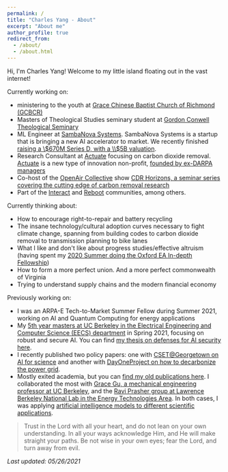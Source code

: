 ```yaml
---
permalink: /
title: "Charles Yang - About"
excerpt: "About me"
author_profile: true
redirect_from:
  - /about/
  - /about.html
---
```


Hi, I'm Charles Yang! Welcome to my little island floating out in the vast internet! 

Currently working on:
 - ministering to the youth at [Grace Chinese Baptist Church of Richmond (GCBCR)](http://www.gcbcr.org/)
 - Masters of Theological Studies seminary student at [Gordon Conwell Theological Seminary](https://www.gordonconwell.edu/)
 - ML Engineer at [SambaNova Systems](https://sambanova.ai/). SambaNova Systems is a startup that is bringing a new AI accelerator to market. We recently finished [raising a \\$670M Series D, with a \\$5B valuation](https://www.businesswire.com/news/home/20210413005263/en/SambaNova-Systems-Raises-676M-in-Series-D-Surpasses-5B-Valuation-and-Becomes-World%E2%80%99s-Best-Funded-AI-Startup).
 - Research Consultant at [Actuate](https://actuateinnovation.org/) focusing on carbon dioxide removal. [Actuate](https://actuateinnovation.org/) is a new type of innovation non-profit, [founded by ex-DARPA managers](https://actuateinnovation.org/about/arati-prabhakar/)
 - Co-host of the [OpenAir Collective](https://openaircollective.cc/) show [CDR Horizons, a seminar series covering the cutting edge of carbon removal research](https://www.youtube.com/playlist?list=PL1je2pACUAbKvdd-gu4uTIw8VqHTMh7Tr)
 - Part of the [Interact](https://joininteract.com/) and [Reboot](https://reboothq.substack.com/about) communities, among others.
 
 Currently thinking about:
 - How to encourage right-to-repair and battery recycling
 - The insane technology/cultural adoption curves necessary to fight climate change, spanning from building codes to carbon dioxide removal to transmission planning to bike lanes
 - What I like and don't like about progress studies/effective altruism (having spent my [2020 Summer doing the Oxford EA In-depth Fellowship](https://eaoxford.com/indepthresources))
 - How to form a more perfect union. And a more perfect commonwealth of Virginia
 - Trying to understand supply chains and the modern financial economy

Previously working on:
 - I was an ARPA-E Tech-to-Market Summer Fellow during Summer 2021, working on AI and Quantum Computing for energy applications
 - My [5th year masters at UC Berkeley in the Electrical Engineering and Computer Science (EECS) department](https://eecs.berkeley.edu/academics/graduate/industry-programs/5yrms) in Spring 2021, focusing on robust and secure AI. You can find [my thesis on defenses for AI security here](https://www2.eecs.berkeley.edu/Pubs/TechRpts/2021/EECS-2021-90.html). 
 - I recently published two policy papers: one with [CSET@Georgetown on AI for science](https://cset.georgetown.edu/publication/machine-intelligence-for-scientific-discovery-and-engineering-invention/) and another with [DayOneProject on how to decarbonize the power grid](https://www.dayoneproject.org/post/building-back-with-a-cleaner-power-grid-for-america). 
 - Mostly exited academia, but you can [find my old publications here](https://scholar.google.com/citations?user=BYOREdwAAAAJ&hl=en). I collaborated the most with [Grace Gu, a mechanical engineering professor at UC Berkeley](https://me.berkeley.edu/people/grace-x-gu/), and the [Ravi Prasher group at Lawrence Berkeley National Lab in the Energy Technologies Area](https://eta.lbl.gov/). In both cases, I was applying [artificial intelligence models to different scientific applications](https://ml4sci.substack.com/).


>    Trust in the Lord with all your heart, and do not lean on your own understanding. In all your ways acknowledge Him,
    and He will make straight your paths. Be not wise in your own eyes;
    fear the Lord, and turn away from evil.

*Last updated: 05/26/2021*
